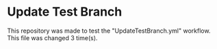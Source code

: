 # Update Test Branch

This repository was made to test the "UpdateTestBranch.yml" workflow.
This file was changed 3 time(s).
